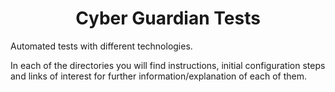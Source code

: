 <h1 align="center"> Cyber Guardian Tests </h1>

Automated tests with different technologies.

In each of the directories you will find instructions, initial configuration steps and links of interest for further information/explanation of each of them.